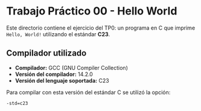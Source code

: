 # Trabajo Práctico 00 - Hello World

Este directorio contiene el ejercicio del TP0: un programa en C que imprime `Hello, World!` utilizando el estándar **C23**.

## Compilador utilizado

- **Compilador:** GCC (GNU Compiler Collection)
- **Versión del compilador:** 14.2.0
- **Versión del lenguaje soportada:** C23

Para compilar con esta versión del estándar C se utilizó la opción:
```bash
-std=c23

